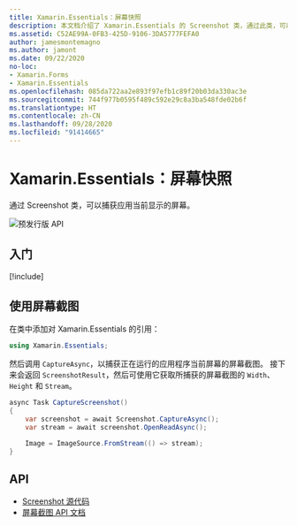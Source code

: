 ```yaml
---
title: Xamarin.Essentials：屏幕快照
description: 本文档介绍了 Xamarin.Essentials 的 Screenshot 类，通过此类，可以捕获应用当前显示的屏幕。
ms.assetid: C52AE99A-0FB3-425D-9106-3DA5777FEFA0
author: jamesmontemagno
ms.author: jamont
ms.date: 09/22/2020
no-loc:
- Xamarin.Forms
- Xamarin.Essentials
ms.openlocfilehash: 085da722aa2e893f97efb1c89f20b03da330ac3e
ms.sourcegitcommit: 744f977b0595f489c592e29c8a3ba548fde02b6f
ms.translationtype: HT
ms.contentlocale: zh-CN
ms.lasthandoff: 09/28/2020
ms.locfileid: "91414665"
---
```

# <a name="no-locxamarinessentials-screenshot"></a>Xamarin.Essentials：屏幕快照

通过 Screenshot 类，可以捕获应用当前显示的屏幕。

![预发行版 API](~/media/shared/preview.png)


## <a name="get-started"></a>入门

[!include[](~/essentials/includes/get-started.md)]

## <a name="using-screenshot"></a>使用屏幕截图

在类中添加对 Xamarin.Essentials 的引用：

```csharp
using Xamarin.Essentials;
```

然后调用 `CaptureAsync`，以捕获正在运行的应用程序当前屏幕的屏幕截图。 接下来会返回 `ScreenshotResult`，然后可使用它获取所捕获的屏幕截图的 `Width`、`Height` 和 `Stream`。


```csharp
async Task CaptureScreenshot()
{
    var screenshot = await Screenshot.CaptureAsync();
    var stream = await screenshot.OpenReadAsync();

    Image = ImageSource.FromStream(() => stream);
}
```


## <a name="api"></a>API

- [Screenshot 源代码](https://github.com/xamarin/Essentials/tree/main/Xamarin.Essentials/Screenshot)
- [屏幕截图 API 文档](xref:Xamarin.Essentials.Screenshot)
